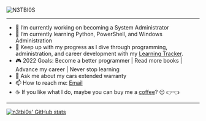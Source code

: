 ### 
![N3TBI0S](https://user-images.githubusercontent.com/75401074/146643337-c2a5d114-ff6d-4bf4-8259-255a139ae0ac.png)

---
- 🔭 I’m currently working on becoming a System Administrator
- 🌱 I’m currently learning Python, PowerShell, and Windows Administration
- 📓 Keep up with my progress as I dive through programming, administration, and career development with my [Learning Tracker](https://github.com/N3TBI0S/Learning-Tracker).
- 🎮 2022 Goals: Become a better programmer | Read more books | Advance my career | Never stop learning
- 💬 Ask me about my cars extended warranty
- 📫 How to reach me: [Email](mailto:n3tbi0s420@gmail.com)
- ☕ If you like what I do, maybe you can buy me a [coffee](https://www.buymeacoffee.com/n3tbi0s420)? 😔 👉👈
---
[![n3tbi0s' GitHub stats](https://github-readme-stats.vercel.app/api?username=n3tbi0s&show_icons=true&theme=synthwave)](https://github.com/anuraghazra/github-readme-stats)

